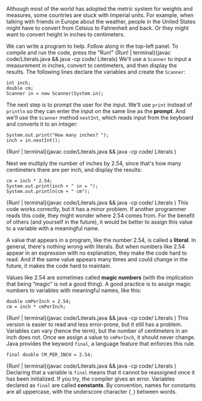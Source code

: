 Although most of the world has adopted the metric system for weights and measures, some countries are stuck with Imperial units. For example, when talking with friends in Europe about the weather, people in the United States might have to convert from Celsius to Fahrenheit and back. Or they might want to convert height in inches to centimeters.


We can write a program to help. 
Follow along in the top-left panel.
To compile and run the code, press the "Run!"
{Run! | terminal}(javac code/Literals.java && java -cp code/ Literals)
 We'll use a `Scanner` to input a measurement in inches, convert to centimeters, and then display the results. The following lines declare the variables and create the `Scanner`:

```code
int inch;
double cm;
Scanner in = new Scanner(System.in);
```


The next step is to prompt the user for the input. We'll use `print` instead of `println` so they can enter the input on the same line as the **prompt**. And we'll use the `Scanner` method `nextInt`, which reads input from the keyboard and converts it to an integer:

```code
System.out.print("How many inches? ");
inch = in.nextInt();
```

{Run! | terminal}(javac code/Literals.java && java -cp code/ Literals )


Next we multiply the number of inches by 2.54, since that's how many centimeters there are per inch, and display the results:

```code
cm = inch * 2.54;
System.out.print(inch + " in = ");
System.out.println(cm + " cm");
```


{Run! | terminal}(javac code/Literals.java && java -cp code/ Literals )
 This code works correctly, but it has a minor problem. If another programmer reads this code, they might wonder where 2.54 comes from. For the benefit of others (and yourself in the future), it would be better to assign this value to a variable with a meaningful name.




A value that appears in a program, like the number 2.54, is called a **literal**. In general, there's nothing wrong with literals. But when numbers like 2.54 appear in an expression with no explanation, they make the code hard to read. And if the same value appears many times and could change in the future, it makes the code hard to maintain.


Values like 2.54 are sometimes called **magic numbers** (with the implication that being “magic” is not a good thing). A good practice is to assign magic numbers to variables with meaningful names, like this:

```code
double cmPerInch = 2.54;
cm = inch * cmPerInch;
```


{Run! | terminal}(javac code/Literals.java && java -cp code/ Literals )
 This version is easier to read and less error-prone, but it still has a problem. Variables can vary (hence the term), but the number of centimeters in an inch does not. Once we assign a value to `cmPerInch`, it should never change. Java provides the keyword `final`, a language feature that enforces this rule.

```code
final double CM_PER_INCH = 2.54;
```



{Run! | terminal}(javac code/Literals.java && java -cp code/ Literals )
 Declaring that a variable is `final` means that it cannot be reassigned once it has been initialized. If you try, the compiler gives an error. Variables declared as `final` are called **constants**. By convention, names for constants are all uppercase, with the underscore character (`_`) between words.